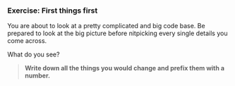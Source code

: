 ### Exercise: First things first

You are about to look at a pretty complicated and big code base. Be prepared to look at the big picture before nitpicking every single details you come across.

What do you see? 

>**Write down all the things you would change and prefix them with a number.**
